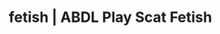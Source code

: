---
categories:
- Body Positivity
- Real Couples
- Lingerie Art
- Gender-Fluid
- Ethical Porn
image: /assets/images/1747714218120.jpg
layout: post
schema:
  description: Premium adult content featuring ABDL Play, Scat Fetish. High-quality
    artwork with sensual themes.
  keywords:
  - Femdom
  - ABDL Play
  - Gender-Fluid
  - Alt Aesthetic
  - Interactive NSFW
  - AI Erotica
  - Scat Fetish
  name: 1747714218120 | ABDL Play Scat Fetish
  type: VisualArtwork
seo:
  description: Featured content with high-quality Scat Fetish, ABDL Play. HD images
    available.
  keywords: Scat Fetish, ABDL Play
  og_image: /assets/images/1747714218120.jpg
  schema_type: VisualArtwork
tags:
- '#fetish'
- ABDL Play
- Scat Fetish
title: fetish | ABDL Play Scat Fetish
---